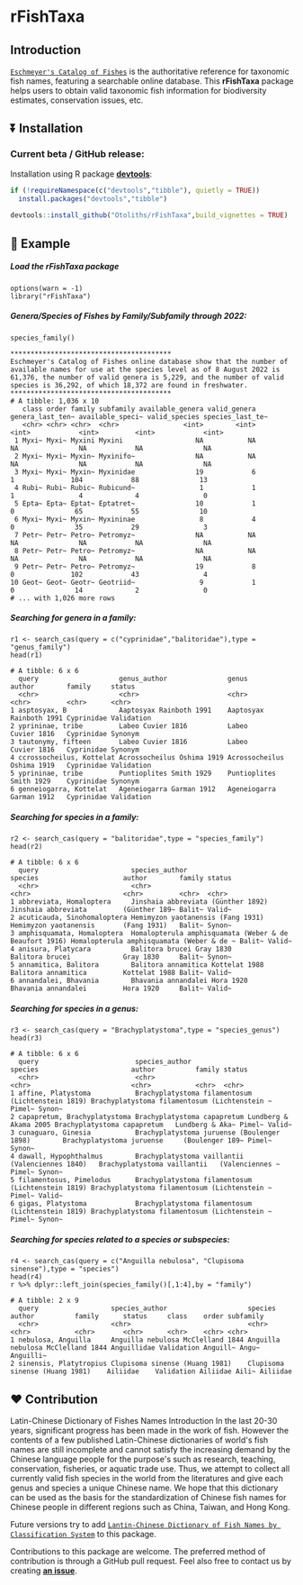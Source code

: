 # rFishTaxa 

## Introduction

[`Eschmeyer's Catalog of Fishes`](https://www.calacademy.org/scientists/projects/catalog-of-fishes) is the authoritative reference for taxonomic fish names, featuring a searchable online database. This **rFishTaxa** package helps users to obtain valid taxonomic fish information for biodiversity estimates, conservation issues, etc.


## :arrow_double_down: Installation

### Current beta / GitHub release:

Installation using R package
[**devtools**](https://cran.r-project.org/package=devtools):
```r
if (!requireNamespace(c("devtools","tibble"), quietly = TRUE))
  install.packages("devtools","tibble")
    
devtools::install_github("Otoliths/rFishTaxa",build_vignettes = TRUE)

```

## :beginner: Example

##### Load the **rFishTaxa** package

```{r}
options(warn = -1)
library("rFishTaxa")
```

##### Genera/Species of Fishes by Family/Subfamily through 2022:

```{r }
species_family()
```
```
****************************************
Eschmeyer's Catalog of Fishes online database show that the number of available names for use at the species level as of 8 August 2022 is 61,376, the number of valid genera is 5,229, and the number of valid species is 36,292, of which 18,372 are found in freshwater.
****************************************
# A tibble: 1,036 x 10
   class order family subfamily available_genera valid_genera genera_last_ten~ available_speci~ valid_species species_last_te~
   <chr> <chr> <chr>  <chr>                <int>        <int>            <int>            <int>         <int>            <int>
 1 Myxi~ Myxi~ Myxini Myxini                  NA           NA               NA               NA            NA               NA
 2 Myxi~ Myxi~ Myxin~ Myxinifo~               NA           NA               NA               NA            NA               NA
 3 Myxi~ Myxi~ Myxin~ Myxinidae               19            6                1              104            88               13
 4 Rubi~ Rubi~ Rubic~ Rubicund~                1            1                1                4             4                0
 5 Epta~ Epta~ Eptat~ Eptatret~               10            1                0               65            55               10
 6 Myxi~ Myxi~ Myxin~ Myxininae                8            4                0               35            29                3
 7 Petr~ Petr~ Petro~ Petromyz~               NA           NA               NA               NA            NA               NA
 8 Petr~ Petr~ Petro~ Petromyz~               NA           NA               NA               NA            NA               NA
 9 Petr~ Petr~ Petro~ Petromyz~               19            8                0              102            43                4
10 Geot~ Geot~ Geotr~ Geotriid~                9            1                0               14             2                0
# ... with 1,026 more rows
```

##### Searching for genera in a family:

```{r }
r1 <- search_cas(query = c("cyprinidae","balitoridae"),type = "genus_family")
head(r1)
```
```
# A tibble: 6 x 6
  query                    genus_author               genus          author        family     status    
  <chr>                    <chr>                      <chr>          <chr>         <chr>      <chr>     
1 asptosyax, B             Aaptosyax Rainboth 1991    Aaptosyax      Rainboth 1991 Cyprinidae Validation
2 yprininae, tribe         Labeo Cuvier 1816          Labeo          Cuvier 1816   Cyprinidae Synonym   
3 tautonymy, fifteen       Labeo Cuvier 1816          Labeo          Cuvier 1816   Cyprinidae Synonym   
4 ccrossocheilus, Kottelat Acrossocheilus Oshima 1919 Acrossocheilus Oshima 1919   Cyprinidae Validation
5 yprininae, tribe         Puntioplites Smith 1929    Puntioplites   Smith 1929    Cyprinidae Synonym   
6 genneiogarra, Kottelat   Ageneiogarra Garman 1912   Ageneiogarra   Garman 1912   Cyprinidae Validation
```

##### Searching for species in a family:

```{r }
r2 <- search_cas(query = "balitoridae",type = "species_family")
head(r2)
```
```
# A tibble: 6 x 6
  query                       species_author                                         species                     author        family status
  <chr>                       <chr>                                                  <chr>                       <chr>         <chr>  <chr> 
1 abbreviata, Homaloptera     Jinshaia abbreviata (Günther 1892)                     Jinshaia abbreviata         (Günther 189~ Balit~ Valid~
2 acuticauda, Sinohomaloptera Hemimyzon yaotanensis (Fang 1931)                      Hemimyzon yaotanensis       (Fang 1931)   Balit~ Synon~
3 amphisquamata, Homaloptera  Homalopterula amphisquamata (Weber & de Beaufort 1916) Homalopterula amphisquamata (Weber & de ~ Balit~ Valid~
4 anisura, Platycara          Balitora brucei Gray 1830                              Balitora brucei             Gray 1830     Balit~ Synon~
5 annamitica, Balitora        Balitora annamitica Kottelat 1988                      Balitora annamitica         Kottelat 1988 Balit~ Valid~
6 annandalei, Bhavania        Bhavania annandalei Hora 1920                          Bhavania annandalei         Hora 1920     Balit~ Valid~
```

##### Searching for species in a genus:

```{r}
r3 <- search_cas(query = "Brachyplatystoma",type = "species_genus")
head(r3)
```
```
# A tibble: 6 x 6
  query                        species_author                                    species                       author          family status
  <chr>                        <chr>                                             <chr>                         <chr>           <chr>  <chr> 
1 affine, Platystoma           Brachyplatystoma filamentosum (Lichtenstein 1819) Brachyplatystoma filamentosum (Lichtenstein ~ Pimel~ Synon~
2 capapretum, Brachyplatystoma Brachyplatystoma capapretum Lundberg & Akama 2005 Brachyplatystoma capapretum   Lundberg & Aka~ Pimel~ Valid~
3 cunaguaro, Ginesia           Brachyplatystoma juruense (Boulenger 1898)        Brachyplatystoma juruense     (Boulenger 189~ Pimel~ Synon~
4 dawall, Hypophthalmus        Brachyplatystoma vaillantii (Valenciennes 1840)   Brachyplatystoma vaillantii   (Valenciennes ~ Pimel~ Synon~
5 filamentosus, Pimelodus      Brachyplatystoma filamentosum (Lichtenstein 1819) Brachyplatystoma filamentosum (Lichtenstein ~ Pimel~ Valid~
6 gigas, Platystoma            Brachyplatystoma filamentosum (Lichtenstein 1819) Brachyplatystoma filamentosum (Lichtenstein ~ Pimel~ Synon~
```


##### Searching for species related to a species or subspecies:

```{r }
r4 <- search_cas(query = c("Anguilla nebulosa", "Clupisoma sinense"),type = "species")
head(r4)
r %>% dplyr::left_join(species_family()[,1:4],by = "family")
```
```
# A tibble: 2 x 9
  query                  species_author                    species           author          family      status     class    order subfamily
  <chr>                  <chr>                             <chr>             <chr>           <chr>       <chr>      <chr>    <chr> <chr>    
1 nebulosa, Anguilla     Anguilla nebulosa McClelland 1844 Anguilla nebulosa McClelland 1844 Anguillidae Validation Anguill~ Angu~ Anguilli~
2 sinensis, Platytropius Clupisoma sinense (Huang 1981)    Clupisoma sinense (Huang 1981)    Ailiidae    Validation Ailiidae Aili~ Ailiidae 
```

## :heart: Contribution

Latin-Chinese Dictionary of Fishes Names Introduction In the last 20-30 years, significant progress has been made in the work of fish. However the contents of a few published Latin-Chinese dictionaries of world's fish names are still incomplete and cannot satisfy the increasing demand by the Chinese language people for the purpose's such as research, teaching, conservation, fisheries, or aquatic trade use. Thus, we attempt to collect all currently valid fish species in the world from the literatures and give each genus and species a unique Chinese name. We hope that this dictionary can be used as the basis for the standardization of Chinese fish names for Chinese people in different regions such as China, Taiwan, and Hong Kong.

Future versions try to add [`Lantin-Chinese Dictionary of Fish Names by Classification System`](http://www.taiwan-fisheries.com.tw/news-preface-2e.htm) to this package.


Contributions to this package are welcome. 
The preferred method of contribution is through a GitHub pull request. 
Feel also free to contact us by creating [**an issue**](https://github.com/Otoliths/rFishTaxa/issues).
